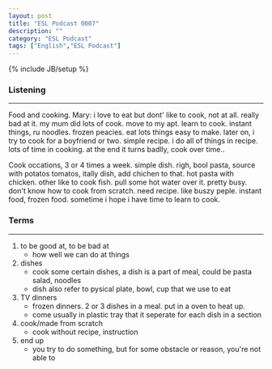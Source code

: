 ```yaml
---
layout: post
title: "ESL Podcast 0007"
description: ""
category: "ESL Podcast"
tags: ["English","ESL Podcast"]
---
```

{% include JB/setup %}

### Listening
-----
Food and cooking. 
Mary: i love to eat but dont' like to cook, not at all. really bad at it. my mum did lots of cook. move to my apt. learn to cook. instant things, ru noodles. frozen peacies. eat lots things easy to make. later on, i try to cook for a boyfriend or two. simple recipe. i do all of things in recipe. lots of time in cooking. at the end it turns badlly, cook over time..

Cook occations, 3 or 4 times a week. simple dish. righ, bool pasta, source with potatos tomatos, itally dish, add chichen to that. hot pasta with chicken. other like to cook fish. pull some hot water over it. pretty busy. don't know how to cook from scratch. need recipe. like buszy peple. instant food, frozen food. sometime i hope i have time to learn to cook. 

### Terms
--------
1. to be good at, to be bad at
    * how well we can do at things
2. dishes
    * cook some certain dishes, a dish is a part of meal, could be pasta salad, noodles
    * dish also refer to pysical plate, bowl, cup that we use to eat
3. TV dinners
    * frozen dinners. 2 or 3 dishes in a meal. put in a oven to heat up. 
    * come usually in plastic tray that it seperate for each dish in a section
4. cook/made from scratch
    * cook without recipe, instruction
5. end up 
    * you try to do something, but for some obstacle or reason, you're not able to
    